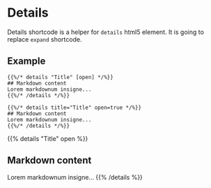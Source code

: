# Details

Details shortcode is a helper for `details` html5 element. It is going to replace `expand` shortcode.

## Example
```tpl
{{%/* details "Title" [open] */%}}
## Markdown content
Lorem markdownum insigne...
{{%/* /details */%}}
```
```tpl
{{%/* details title="Title" open=true */%}}
## Markdown content
Lorem markdownum insigne...
{{%/* /details */%}}
```

{{% details "Title" open %}}
## Markdown content
Lorem markdownum insigne...
{{% /details %}}